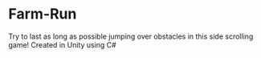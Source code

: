 # Farm-Run
Try to last as long as possible jumping over obstacles in this side scrolling game!
Created in Unity using C#

